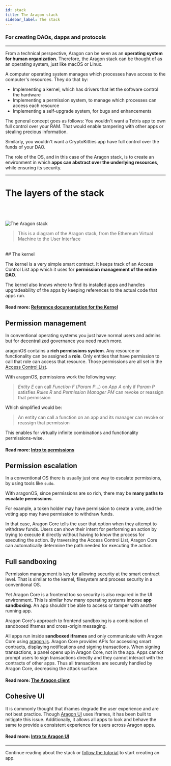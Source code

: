 ```yaml
---
id: stack
title: The Aragon stack
sidebar_label: The stack
---
```


### For creating DAOs, dapps and protocols
---

From a technical perspective, Aragon can be seen as an **operating system for human organization**.
Therefore, the Aragon stack can be thought of as an operating system, just like macOS or Linux.

A computer operating system manages which processes have access to the computer's resources. They do that by:

- Implementing a kernel, which has drivers that let the software control the hardware
- Implementing a permission system, to manage which processes can access each resource
- Implementing a self-upgrade system, for bugs and enhancements

The general concept goes as follows: You wouldn't want a Tetris app to own full control over your RAM. That would enable tampering with other apps or stealing precious information.

Similarly, you wouldn't want a CryptoKitties app have full control over the funds of your DAO.

The role of the OS, and in this case of the Aragon stack, is to create an environment in which **apps can abstract over the underlying resources**, while ensuring its security.

---

# The layers of the stack
<br><br><br>
![The Aragon stack](/docs/assets/architecture.svg)
<br>
> This is a diagram of the Aragon stack, from the Ethereum Virtual Machine to the User Interface

<br>
## The kernel

The kernel is a very simple smart contract. It keeps track of an Access Control List app which it uses for **permission management of the entire DAO**.

The kernel also knows where to find its installed apps and handles upgradeability of the apps by keeping references to the actual code that apps run.

#### Read more: [Reference documentation for the Kernel](/docs/aragonos-ref.html#2-kernel)

## Permission management

In conventional operating systems you just have normal users and admins but for decentralized governance you need much more.

aragonOS contains a **rich permissions system**. Any resource or functionality can be assigned a **role**. Only entities that have permission to call that role can access that resource. Those permissions are all set in the [Access Control List](/docs/acl-intro.html).

With aragonOS, permissions work the following way:

> *Entity E* can call *Function F* (*Param P*...) on *App A* only if *Param P* satisfies *Rules R* and *Permission Manager PM* can revoke or reassign that permission

Which simplified would be:

> An entity can call a function on an app and its manager can revoke or reassign that permission

This enables for virtually infinite combinations and functionality permissions-wise.

#### Read more: [Intro to permissions](/docs/acl-intro.html)

## Permission escalation

In a conventional OS there is usually just one way to escalate permissions, by using tools like `sudo`.

With aragonOS, since permissions are so rich, there may be **many paths to escalate permissions**.

For example, a token holder may have permission to create a vote, and the voting app may have permission to withdraw funds.

In that case, Aragon Core tells the user that option when they attempt to withdraw funds. Users can show their intent for performing an action by trying to execute it directly without having to know the process for executing the action. By traversing the Access Control List, Aragon Core can automatically determine the path needed for executing the action.

## Full sandboxing

Permission management is key for allowing security at the smart contract level. That is similar to the kernel, filesystem and process security in a conventional OS.

Yet Aragon Core is a frontend too so security is also required in the UI environment. This is similar how many operating systems impose **app sandboxing**. An app shouldn't be able to access or tamper with another running app.

Aragon Core's approach to frontend sandboxing is a combination of sandboxed iframes and cross-origin messaging.

All apps run inside **sandboxed iframes** and only communicate with Aragon Core using [aragon.js](/docs/aragonjs-ref.html). Aragon Core provides APIs for accessing smart contracts, displaying notifications and signing transactions. When signing transactions, a panel opens up in Aragon Core, not in the app. Apps cannot prompt users to sign transactions directly and they cannot interact with the contracts of other apps. Thus all transactions are securely handled by Aragon Core, decreasing the attack surface.

#### Read more: [The Aragon client](/docs/client.html)

## Cohesive UI

It is commonly thought that iframes degrade the user experience and are not best practice. Though [Aragon UI](/docs/aragonui-intro.html) uses iframes, it has been built to mitigate this issue. Additionally, it allows all apps to look and behave the same to provide a consistent experience for users across Aragon apps.

#### Read more: [Intro to Aragon UI](/docs/aragonui-intro.html)

---

Continue reading about the stack or [follow the tutorial](/docs/tutorial.html) to start creating an app.
